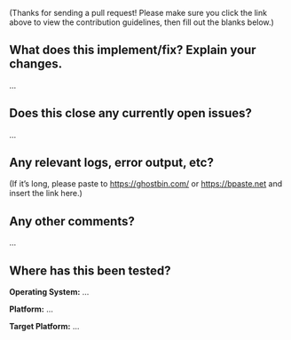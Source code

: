 (Thanks for sending a pull request! Please make sure you click the link above to view the contribution guidelines, then fill out the blanks below.)

What does this implement/fix? Explain your changes.
---------------------------------------------------
…

Does this close any currently open issues?
------------------------------------------
…


Any relevant logs, error output, etc?
-------------------------------------
(If it’s long, please paste to https://ghostbin.com/ or https://bpaste.net and insert the link here.)

Any other comments?
-------------------
…

Where has this been tested?
---------------------------
**Operating System:** …

**Platform:** …

**Target Platform:** …

